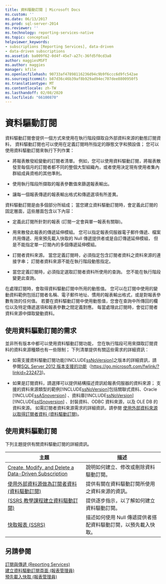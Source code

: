 ```yaml
---
title: 資料驅動訂閱 | Microsoft Docs
ms.custom: ''
ms.date: 06/13/2017
ms.prod: sql-server-2014
ms.reviewer: ''
ms.technology: reporting-services-native
ms.topic: conceptual
helpviewer_keywords:
- subscriptions [Reporting Services], data-driven
- data-driven subscriptions
ms.assetid: ba009f62-0d4f-45e7-a27c-36fd5f0cd3a8
author: maggiesMSFT
ms.author: maggies
manager: kfile
ms.openlocfilehash: 90733af47898116236d94c9b9f6ccc6d9fc542ae
ms.sourcegitcommit: b87d36c46b39af8b929ad94ec707dee8800950f5
ms.translationtype: MT
ms.contentlocale: zh-TW
ms.lasthandoff: 02/08/2020
ms.locfileid: "66100870"
---
```

# <a name="data-driven-subscriptions"></a>資料驅動訂閱
  資料驅動訂閱會提供一個方式來使用在執行階段擷取自外部資料來源的動態訂閱資料， 資料驅動訂閱也可以使用在定義訂閱時所指定的靜態文字和預設值； 您可以使用資料驅動訂閱來執行下列作業：  
  
-   將報表散發給變動的訂閱者清單。 例如，您可以使用資料驅動訂閱，將報表散發至每個月的訂閱者都不同的整個大型組織內，或者使用決定現有使用者集內群組成員資格的其他準則。  
  
-   使用執行階段所擷取的報表參數值來篩選報表輸出。  
  
-   讓每一個報表傳遞的報表輸出格式和傳遞選項有所差異。  
  
 資料驅動訂閱是由多個部分所組成； 當您建立資料驅動訂閱時，會定義此訂閱的固定層面，這些層面包含以下內容：  
  
-   定義此訂閱所針對的報表 (訂閱一定會與單一報表有關聯)。  
  
-   用來散發此報表的傳遞延伸模組。 您可以指定報表伺服器電子郵件傳遞、檔案共用傳遞、用來預先載入快取的 Null 傳遞提供者或是自訂傳遞延伸模組， 但是不能指定單一訂閱內的多個傳遞延伸模組。  
  
-   訂閱者資料來源。 當您定義訂閱時，必須指定包含訂閱者資料之資料來源的連接字串； 訂閱者資料來源不能在執行階段動態指定。  
  
-   當您定義訂閱時，必須指定選取訂閱者資料所使用的查詢。 您不能在執行階段變更此查詢。  
  
 在處理訂閱時，會取得資料驅動訂閱中所用的動態值。 您可以在訂閱中使用的變動資料範例包括訂閱者名稱、電子郵件地址、慣用的報表輸出格式，或是對報表參數有效的任何值。 若要在資料驅動訂閱中使用動態值，您會在查詢中所傳回的欄位以及特定傳遞選項和報表參數之間定義對應。 每當處理此訂閱時，會從訂閱者資料來源中擷取變動資料。  
  
## <a name="requirements-for-using-data-driven-subscriptions"></a>使用資料驅動訂閱的需求  
 並非所有版本中都可以使用資料驅動訂閱功能， 您在執行階段可用來擷取訂閱資料的資料來源種類也有一些限制； 下列清單提供有關這些需求的詳細資訊：  
  
-   如需支援資料驅動訂閱功能[!INCLUDE[ssNoVersion](../../includes/ssnoversion-md.md)]之版本的詳細資訊，請參閱[SQL Server 2012 版本支援的功能](https://go.microsoft.com/fwlink/?linkid=232473)（https://go.microsoft.com/fwlink/?linkid=232473)。  
  
-   如果是訂閱資料，請選擇可以提供結構描述資訊給報表伺服器的資料來源； 支援的資料來源類型的範例[!INCLUDE[ssNoVersion](../../includes/ssnoversion-md.md)]包括關聯式資料、Oracle [!INCLUDE[ssASnoversion](../../includes/ssasnoversion-md.md)] 、資料庫[!INCLUDE[ssNoVersion](../../includes/ssnoversion-md.md)] [!INCLUDE[ssISnoversion](../../includes/ssisnoversion-md.md)] 、封裝資料、ODBC 資料來源，以及 OLE DB 的資料來源。 如需訂閱者資料來源需求的詳細資訊，請參閱 [使用外部資料來源以取得訂閱者資料 &#40;資料驅動訂閱&#41;](use-an-external-data-source-for-subscriber-data-data-driven-subscription.md)。  
  
## <a name="working-with-data-driven-subscriptions"></a>使用資料驅動訂閱  
 下列主題提供有關資料驅動訂閱的詳細資訊。  
  
|主題|描述|  
|------------|-----------------|  
|[Create, Modify, and Delete a Data-Driven Subscription](data-driven-subscriptions.md)|說明如何建立、修改或刪除資料驅動訂閱。|  
|[使用外部資料源做為訂閱者資料 &#40;資料驅動訂閱&#41;](use-an-external-data-source-for-subscriber-data-data-driven-subscription.md)|提供有關在資料驅動訂閱所使用之資料來源的資訊。|  
|[&#40;SSRS 教學課程建立資料驅動訂閱&#41;](../create-a-data-driven-subscription-ssrs-tutorial.md)|提供逐步指示，以了解如何建立資料驅動訂閱。|  
|[快取報表 &#40;SSRS&#41;](../report-server/caching-reports-ssrs.md)|描述如何使用 Null 傳遞提供者搭配資料驅動訂閱，以預先載入快取。|  
  
## <a name="see-also"></a>另請參閱  
 [訂閱與傳遞 &#40;Reporting Services&#41;](subscriptions-and-delivery-reporting-services.md)   
 [建立資料驅動訂閱頁面 &#40;報表管理員&#41;](../create-data-driven-subscription-page-report-manager.md)   
 [預先載入快取 &#40;報表管理員&#41;](../report-server/preload-the-cache-report-manager.md)  
  
  
